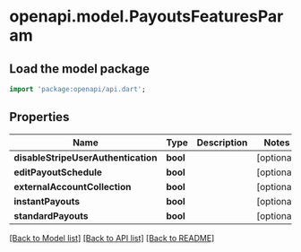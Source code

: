 # openapi.model.PayoutsFeaturesParam

## Load the model package
```dart
import 'package:openapi/api.dart';
```

## Properties
Name | Type | Description | Notes
------------ | ------------- | ------------- | -------------
**disableStripeUserAuthentication** | **bool** |  | [optional] 
**editPayoutSchedule** | **bool** |  | [optional] 
**externalAccountCollection** | **bool** |  | [optional] 
**instantPayouts** | **bool** |  | [optional] 
**standardPayouts** | **bool** |  | [optional] 

[[Back to Model list]](../README.md#documentation-for-models) [[Back to API list]](../README.md#documentation-for-api-endpoints) [[Back to README]](../README.md)



